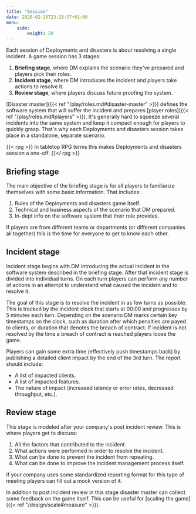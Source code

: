 ```yaml
---
title: "Session"
date: 2020-02-16T23:28:57+01:00
menu:
    side:
        weight: 20
---
```


Each session of Deployments and disasters is about resolving a single incident. A game session has 3 stages:

1. **Briefing stage**, where DM explains the scenario they've prepared and players pick their roles.
1. **Incident stage**, where DM introduces the incident and players take actions to resolve it.
1. **Review stage**, where players discuss future proofing the system.
<!--more-->

[Disaster master]({{< ref "/play/roles.md#disaster-master" >}}) defines the software system that will suffer the incident and prepares [player roles]({{< ref "/play/roles.md#players" >}}). It's generally hard to squeeze several incidents into the same system and keep it compact enough for players to quickly grasp. That's why each Deployments and disasters session takes place in a standalone, separate scenario.

{{< rpg >}}
In tabletop RPG terms this makes Deployments and disasters session a one-off.
{{</ rpg >}}

## Briefing stage

The main objective of the briefing stage is for all players to familiarize themselves with some basic information. That includes:

1. Rules of the Deployments and disasters game itself.
1. Technical and business aspects of the scenario that DM prepared.
1. In-dept info on the software system that their role provides.

If players are from different teams or departments (or different companies all together) this is the time for everyone to get to know each other.

## Incident stage

Incident stage begins with DM introducing the actual incident in the software system described in the briefing stage. After that incident stage is divided into individual turns. On each turn players can perform any number of actions in an attempt to understand what caused the incident and to resolve it.

The goal of this stage is to resolve the incident in as few turns as possible. This is tracked by the incident clock that starts at 00:00 and progresses by 5 minutes each turn. Depending on the scenario DM marks certain key timestamps on the clock, such as duration after which penalties are payed to clients, or duration that denotes the breach of contract. If incident is not resolved by the time a breach of contract is reached players loose the game.

Players can gain some extra time (effectively push timestamps back) by publishing a detailed client impact by the end of the 3rd turn. The report should include:

* A list of impacted clients.
* A list of impacted features.
* The nature of impact (increased latency or error rates, decreased throughput, etc.).

## Review stage

This stage is modeled after your company's post incident review. This is where players get to discuss:

1. All the factors that contributed to the incident.
1. What actions were performed in order to resolve the incident.
1. What can be done to prevent the incident from repeating.
1. What can be done to improve the incident management process itself.

If your company uses some standardized reporting format for this type of meeting players can fill out a mock version of it.

In addition to post incident review in this stage disaster master can collect some feedback on the game itself. This can be useful for [scaling the game]({{< ref "/design/scale#measure" >}}).